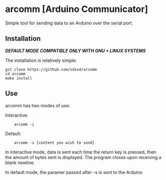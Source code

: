 # arcomm [Arduino Communicator]
Simple tool for sending data to an Arduino over the serial port. 

## Installation
***DEFAULT MODE COMPATIBLE ONLY WITH GNU + LINUX SYSTEMS***

The installation is relatively simple:
```
git clone https://github.com/sdxsd/arcomm
cd arcomm
make install
```

## Use
arcomm has two modes of use:

Interactive:
```
    arcomm -i
```

Default:
```
    arcomm -s [content you wish to send]
```

In interactive mode, data is sent each time the return key is pressed, then the amount of bytes sent is displayed. The program closes upon receiving a blank newline.

In default mode, the paramer passed after -s is sent to the Arduino
